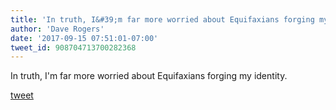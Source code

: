 ```yaml
---
title: 'In truth, I&#39;m far more worried about Equifaxians forging my identity.'
author: 'Dave Rogers'
date: '2017-09-15 07:51:01-07:00'
tweet_id: 908704713700282368
---
```

In truth, I'm far more worried about Equifaxians forging my identity.

[tweet](https://twitter.com/yukondude/status/908704713700282368)